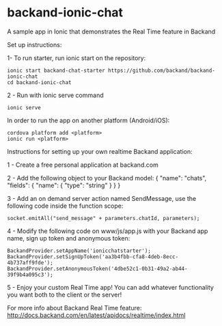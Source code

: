 # backand-ionic-chat
A sample app in Ionic that demonstrates the Real Time feature in Backand

Set up instructions:

1- To run starter, run ionic start on the repository:

    ionic start backand-chat-starter https://github.com/backand/backand-ionic-chat
    cd backand-ionic-chat

2 - Run with ionic serve command

    ionic serve
	
In order to run the app on another platform (Android/iOS):

	cordova platform add <platform>
	ionic run <platform>

Instructions for setting up your own realtime Backand application:

1 - Create a free personal application at backand.com

2 - Add the following object to your Backand model:
	{
		"name": "chats",
		"fields": {
		  "name": {
			"type": "string"
		  }
		}
	}
	
3 - Add an on demand server action named SendMessage, use the following code inside the function scope:

	socket.emitAll("send_message" + parameters.chatId, parameters);
	
4 - Modify the following code on www/js/app.js with your Backand app name, sign up token and anonymous token:

	BackandProvider.setAppName('ionicchatstarter');
    BackandProvider.setSignUpToken('aa3b4fbb-cfa8-4deb-8ecc-4b737aff9fde');
    BackandProvider.setAnonymousToken('4dbe52c1-0b31-49a2-ab44-39f9b4a095c3');
	
5 - Enjoy your custom Real Time app! You can add whatever functionality you want both to the client or the server!

For more info about Backand Real Time feature:
http://docs.backand.com/en/latest/apidocs/realtime/index.html
